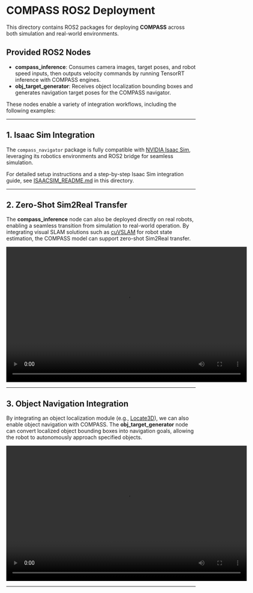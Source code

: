 # COMPASS ROS2 Deployment

This directory contains ROS2 packages for deploying **COMPASS** across both simulation and real-world environments.

## Provided ROS2 Nodes

- **compass_inference**: Consumes camera images, target poses, and robot speed inputs, then outputs velocity commands by running TensorRT inference with COMPASS engines.
- **obj_target_generator**: Receives object localization bounding boxes and generates navigation target poses for the COMPASS navigator.

These nodes enable a variety of integration workflows, including the following examples:

---

## 1. Isaac Sim Integration

The `compass_navigator` package is fully compatible with [NVIDIA Isaac Sim](https://developer.nvidia.com/isaac-sim), leveraging its robotics environments and ROS2 bridge for seamless simulation.

For detailed setup instructions and a step-by-step Isaac Sim integration guide, see [ISAACSIM_README.md](./ISAACSIM_README.md) in this directory.

---

## 2. Zero-Shot Sim2Real Transfer

The **compass_inference** node can also be deployed directly on real robots, enabling a seamless transition from simulation to real-world operation. By integrating visual SLAM solutions such as [cuVSLAM](https://nvidia-isaac-ros.github.io/concepts/visual_slam/cuvslam/index.html) for robot state estimation, the COMPASS model can support zero-shot Sim2Real transfer.

<video width="640" height="360" controls>
  <source src="./../images/compass_g1_zed.mp4" type="video/mp4">
</video>

---

## 3. Object Navigation Integration


By integrating an object localization module (e.g., [Locate3D](https://locate3d.atmeta.com/)), we can also enable object navigation with COMPASS. The **obj_target_generator** node can convert localized object bounding boxes into navigation goals, allowing the robot to autonomously approach specified objects.


<video width="640" height="360" controls>
  <source src="./../images/locate3d_compass_w_side.mp4" type="video/mp4">
</video>

---
